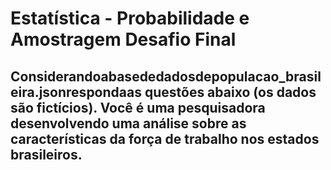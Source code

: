 <h1> Estatística - Probabilidade e Amostragem
Desafio Final </h1>

<h2>Considerandoabasededadosdepopulacao_brasileira.jsonrespondaas
questões abaixo (os dados são fictícios).
Você é uma pesquisadora desenvolvendo uma análise sobre as características
da força de trabalho nos estados brasileiros. </h2>
